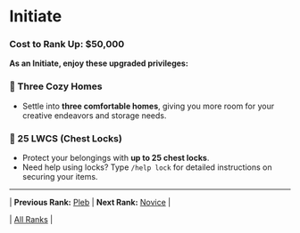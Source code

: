 # Initiate

### Cost to Rank Up: $50,000

**As an Initiate, enjoy these upgraded privileges:**

### 🔹 Three Cozy Homes
- Settle into **three comfortable homes**, giving you more room for your creative endeavors and storage needs.

### 🔹 25 LWCS (Chest Locks)
- Protect your belongings with **up to 25 chest locks**.
- Need help using locks? Type `/help lock` for detailed instructions on securing your items.

---

| **Previous Rank:** [Pleb](01-pleb.md) | **Next Rank:** [Novice](03-novice.md) |

| [All Ranks](../README.md) |
